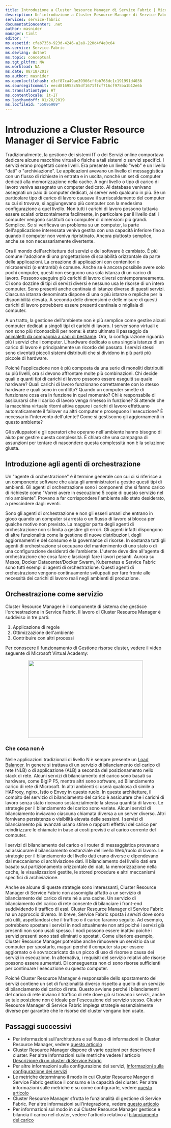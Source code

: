 ```yaml
---
title: Introduzione a Cluster Resource Manager di Service Fabric | Microsoft Docs
description: Un'introduzione a Cluster Resource Manager di Service Fabric.
services: service-fabric
documentationcenter: .net
author: masnider
manager: timlt
editor: ''
ms.assetid: cfab735b-923d-4246-a2a8-220d4f4e0c64
ms.service: Service-Fabric
ms.devlang: dotnet
ms.topic: conceptual
ms.tgt_pltfrm: NA
ms.workload: NA
ms.date: 08/18/2017
ms.author: masnider
ms.openlocfilehash: e3cf87ca49ae39966cffbb768dc1c191991d4036
ms.sourcegitcommit: eecd816953c55df1671ffcf716cf975ba1b12e6b
ms.translationtype: HT
ms.contentlocale: it-IT
ms.lasthandoff: 01/28/2019
ms.locfileid: "55096909"
---
```

# <a name="introducing-the-service-fabric-cluster-resource-manager"></a>Introduzione a Cluster Resource Manager di Service Fabric
Tradizionalmente, la gestione dei sistemi IT o dei Servizi online comportava dedicare alcune macchine virtuali o fisiche a tali sistemi o servizi specifici. I servizi erano progettati come livelli. Era presente un livello "web" e un livello "dati" o "archiviazione". Le applicazioni avevano un livello di messaggistica con un flusso di richieste in entrata e in uscita, nonché un set di computer dedicati alla memorizzazione nella cache. A ogni livello o tipo di carico di lavoro veniva assegnato un computer dedicato. Al database venivano assegnati un paio di computer dedicati, ai server web qualcuno in più. Se un particolare tipo di carico di lavoro causava il surriscaldamento del computer su cui si trovava, si aggiungevano più computer con la medesima configurazione a quel livello. Non tutti i carichi di lavoro possono tuttavia essere scalati orizzontalmente facilmente, in particolare per il livello dati i computer vengono sostituiti con computer di dimensioni più grandi. Semplice. Se si verificava un problema su un computer, la parte dell'applicazione interessata veniva gestita con una capacità inferiore fino a quando il computer non veniva ripristinato. Ancora piuttosto semplice, anche se non necessariamente divertente.

Ora il mondo dell'architettura dei servizi e del software è cambiato. È più comune l'adozione di una progettazione di scalabilità orizzontale da parte delle applicazioni. La creazione di applicazioni con contenitori o microservizi (o entrambi) è comune. Anche se è ancora possibile avere solo pochi computer, questi non eseguono una sola istanza di un carico di lavoro. Possono eseguire più carichi di lavoro diversi contemporaneamente. Ci sono dozzine di tipi di servizi diversi e nessuno usa le risorse di un intero computer. Sono presenti anche centinaia di istanze diverse di questi servizi. Ciascuna istanza denominata dispone di una o più istanze o repliche per la disponibilità elevata. A seconda delle dimensioni e delle misure di questi carichi di lavoro potrebbero essere presenti centinaia o migliaia di computer. 

A un tratto, la gestione dell'ambiente non è più semplice come gestire alcuni computer dedicati a singoli tipi di carichi di lavoro. I server sono virtuali e non sono più riconoscibili per nome: è stato ultimato il passaggio da [animaletti da compagnia a capi di bestiame](http://www.slideshare.net/randybias/architectures-for-open-and-scalable-clouds/20). Ora, la configurazione riguarda più i servizi che i computer. L'hardware dedicato a una singola istanza di un carico di lavoro è principalmente un ricordo del passato. I servizi stessi sono diventati piccoli sistemi distribuiti che si dividono in più parti più piccole di hardware.

Poiché l'applicazione non è più composta da una serie di monoliti distribuiti su più livelli, ora si devono affrontare molte più combinazioni. Chi decide quali e quanti tipi di carichi di lavoro possono essere eseguiti su quale hardware? Quali carichi di lavoro funzionano correttamente con lo stesso hardware e quali sono in conflitto? Quando un computer smette di funzionare cosa era in funzione in quel momento? Chi è responsabile di assicurarsi che il carico di lavoro venga rimesso in funzione? Si attende che la macchina virtuale ritorni attiva oppure i carichi di lavoro effettuano automaticamente il failover su altri computer e proseguono l'esecuzione? È necessario l'intervento dell'utente? Come si gestiscono gli aggiornamenti in questo ambiente?

Gli sviluppatori e gli operatori che operano nell'ambiente hanno bisogno di aiuto per gestire questa complessità. È chiaro che una campagna di assunzioni per tentare di nascondere questa complessità non è la soluzione giusta.

## <a name="introducing-orchestrators"></a>Introduzione agli agenti di orchestrazione
Un "agente di orchestrazione" è il termine generale con cui ci si riferisce a un componente software che aiuta gli amministratori a gestire questi tipi di ambienti. Gli agenti di orchestrazione sono i componenti che si fanno carico di richieste come "Vorrei avere in esecuzione 5 copie di questo servizio nel mio ambiente". Provano a far corrispondere l'ambiente allo stato desiderato, a prescindere dagli eventi.

Sono gli agenti di orchestrazione e non gli esseri umani che entrano in gioco quando un computer si arresta o un flusso di lavoro si blocca per qualche motivo non previsto. La maggior parte degli agenti di orchestrazione non si limita a gestire gli errori. Gli agenti infatti dispongono di altre funzionalità come la gestione di nuove distribuzioni, degli aggiornamenti e del consumo e la governance di risorse. In sostanza tutti gli agenti di orchestrazione si occupano del mantenimento di uno stato o di una configurazione desiderati dell'ambiente. L'utente deve dire all'agente di orchestrazione che cosa fare e lasciargli fare i lavori pesanti. Aurora su Mesos, Docker Datacenter/Docker Swarm, Kubernetes e Service Fabric sono tutti esempi di agenti di orchestrazione. Questi agenti di orchestrazione vengono continuamente sviluppati per fare fronte alle necessità dei carichi di lavoro reali negli ambienti di produzione. 

## <a name="orchestration-as-a-service"></a>Orchestrazione come servizio
Cluster Resource Manager è il componente di sistema che gestisce l'orchestrazione in Service Fabric. Il lavoro di Cluster Resource Manager è suddiviso in tre parti:

1. Applicazione di regole
2. Ottimizzazione dell'ambiente
3. Contribuire con altri processi

Per conoscere il funzionamento di Gestione risorse cluster, vedere il video seguente di Microsoft Virtual Academy: <center><a target="_blank" href="https://mva.microsoft.com/en-US/training-courses/building-microservices-applications-on-azure-service-fabric-16747?l=d4tka66yC_5706218965">
<img src="./media/service-fabric-cluster-resource-manager-introduction/ConceptsAndDemoVid.png" WIDTH="360" HEIGHT="244">
</a></center>

### <a name="what-it-isnt"></a>Che cosa non è
Nelle applicazioni tradizionali di livello N è sempre presente un [Load Balancer](https://en.wikipedia.org/wiki/Load_balancing_(computing)). In genere si trattava di un servizio di bilanciamento del carico di rete (NLB) o di applicazione (ALB) a seconda del posizionamento nello stack di rete. Alcuni servizi di bilanciamento del carico sono basati su hardware, come BigIP F5, mentre altri sono software, ad Bilanciamento carico di rete di Microsoft. In altri ambienti si userà qualcosa di simile a HAProxy, nginx, Istio o Envoy in questo ruolo. In queste architetture, il compito del servizio di bilanciamento del carico è assicurare che i carichi di lavoro senza stato ricevano sostanzialmente la stessa quantità di lavoro. Le strategie per il bilanciamento del carico sono variate. Alcuni servizi di bilanciamento inviavano ciascuna chiamata diversa a un server diverso. Altri fornivano persistenza o visibilità elevata delle sessioni. I servizi di bilanciamento più avanzati usano stime o rapporti effettivi del carico per reindirizzare le chiamate in base ai costi previsti e al carico corrente del computer.

I servizi di bilanciamento del carico o i router di messaggistica provavano ad assicurare il bilanciamento sostanziale del livello Web/ruolo di lavoro. Le strategie per il bilanciamento del livello dati erano diverse e dipendevano dal meccanismo di archiviazione dati. Il bilanciamento del livello dati era basato sul partizionamento orizzontale dei dati, la memorizzazione nella cache, le visualizzazioni gestite, le stored procedure e altri meccanismi specifici di archiviazione.

Anche se alcune di queste strategie sono interessanti, Cluster Resource Manager di Service Fabric non assomiglia affatto a un servizio di bilanciamento del carico di rete né a una cache. Un servizio di bilanciamento del carico di rete consente di bilanciare i front-end suddividendo il traffico di essi. Cluster Resource Manager di Service Fabric ha un approccio diverso. In breve, Service Fabric sposta i *servizi* dove sono più utili, aspettandosi che il traffico o il carico faranno seguito. Ad esempio, potrebbero spostare i servizi in nodi attualmente non atti poiché i servizi già presenti non sono usati spesso. I nodi possono essere inattivi poiché i servizi presenti sono stati eliminati o spostati. Come ulteriore esempio, Cluster Resource Manager potrebbe anche rimuovere un servizio da un computer per spostarlo, magari perché il computer sta per essere aggiornato o è sovraccaricato da un picco di uso di risorse a causa dei servizi in esecuzione. In alternativa, i requisiti del servizio relativi alle risorse possono essere aumentati. Di conseguenza non ci sono risorse sufficienti per continuare l'esecuzione su questo computer. 

Poiché Cluster Resource Manager è responsabile dello spostamento dei servizi contiene un set di funzionalità diverso rispetto a quello di un servizio di bilanciamento del carico di rete. Questo avviene perché i bilanciamenti del carico di rete inviano il traffico di rete dove già si trovano i servizi, anche se tale posizione non è ideale per l'esecuzione del servizio stesso. Cluster Resource Manager di Service Fabric impiega strategie essenzialmente diverse per garantire che le risorse del cluster vengano ben usate.

## <a name="next-steps"></a>Passaggi successivi
- Per informazioni sull'architettura e sul flusso di informazioni in Cluster Resource Manager, vedere [questo articolo](service-fabric-cluster-resource-manager-architecture.md)
- Cluster Resource Manager dispone di varie opzioni per descrivere il cluster. Per altre informazioni sulle metriche vedere l'articolo [Descrizione di un cluster di Service Fabric](service-fabric-cluster-resource-manager-cluster-description.md)
- Per altre informazioni sulla configurazione dei servizi, [Informazioni sulla configurazione dei servizi](service-fabric-cluster-resource-manager-configure-services.md)
- Le metriche determinano il modo in cui Cluster Resource Manger di Service Fabric gestisce il consumo e la capacità del cluster. Per altre informazioni sulle metriche e su come configurarle, vedere [questo articolo](service-fabric-cluster-resource-manager-metrics.md)
- Cluster Resource Manager sfrutta le funzionalità di gestione di Service Fabric. Per altre informazioni sull'integrazione, vedere [questo articolo](service-fabric-cluster-resource-manager-management-integration.md)
- Per informazioni sul modo in cui Cluster Resource Manager gestisce e bilancia il carico nel cluster, vedere l'articolo relativo al [bilanciamento del carico](service-fabric-cluster-resource-manager-balancing.md)
